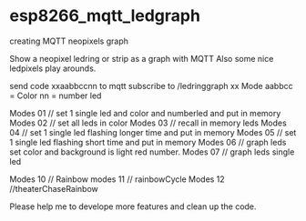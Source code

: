 # esp8266_mqtt_ledgraph
creating MQTT neopixels graph


Show a neopixel ledring or strip as a graph with MQTT
Also some nice ledpixels play arounds.

send code xxaabbccnn to mqtt subscribe to /ledringgraph
xx Mode
aabbcc = Color
nn = number led


Modes 01 // set 1 single led and color and numberled and put in memory
Modes 02 // set all leds in color
Modes 03 // recall in memory leds
Modes 04 // set 1 single led flashing longer time and put in memory
Modes 05 // set 1 single led flashing short time and put in memory
Modes 06 // graph leds set color and background is light red number.
Modes 07 // graph leds single led


Modes 10 // Rainbow
modes 11 // rainbowCycle
Modes 12 //theaterChaseRainbow

Please help me to develope more features and clean up the code.
